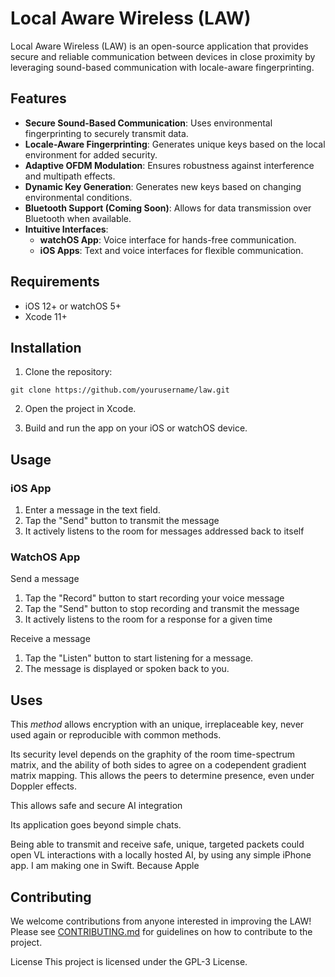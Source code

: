# Local Aware Wireless (LAW)

Local Aware Wireless (LAW) is an open-source application that provides secure and reliable communication between devices in close proximity by leveraging sound-based communication with locale-aware fingerprinting.

## Features

* **Secure Sound-Based Communication**: Uses environmental fingerprinting to securely transmit data.
* **Locale-Aware Fingerprinting**: Generates unique keys based on the local environment for added security.
* **Adaptive OFDM Modulation**: Ensures robustness against interference and multipath effects.
* **Dynamic Key Generation**: Generates new keys based on changing environmental conditions.
* **Bluetooth Support (Coming Soon)**: Allows for data transmission over Bluetooth when available.
* **Intuitive Interfaces**:
	+ **watchOS App**: Voice interface for hands-free communication.
	+ **iOS Apps**: Text and voice interfaces for flexible communication.

## Requirements

* iOS 12+ or watchOS 5+
* Xcode 11+

## Installation

1. Clone the repository:
```
git clone https://github.com/yourusername/law.git
```

2. Open the project in Xcode.

3. Build and run the app on your iOS or watchOS device.

## Usage

### iOS App

1. Enter a message in the text field.
2. Tap the "Send" button to transmit the message
3. It actively listens to the room for messages addressed back to itself

### WatchOS App

Send a message

1. Tap the "Record" button to start recording your voice message
2. Tap the "Send" button to stop recording and transmit the message
3. It actively listens to the room for a response for a given time

Receive a message

1. Tap the "Listen" button to start listening for a message.
2. The message is displayed or spoken back to you.

## Uses

This *method* allows encryption with an unique, irreplaceable key, never used again or reproducible with common methods.

Its security level depends on the graphity of the room time-spectrum matrix, and the ability of both sides to agree on a codependent gradient matrix mapping. This allows the peers to determine presence, even under Doppler effects.

This allows safe and secure AI integration

Its application goes beyond simple chats. 

Being able to transmit and receive safe, unique, targeted packets could open VL interactions with a locally hosted AI, by using any simple iPhone app. I am making one in Swift. Because Apple

## Contributing

We welcome contributions from anyone interested in improving the LAW! Please see [CONTRIBUTING.md](https://github.com/nightmedia/law/blob/main/CONTRIBUTING.md) for guidelines on how to contribute to the project.

License
This project is licensed under the GPL-3 License.
